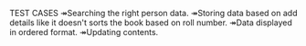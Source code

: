 TEST CASES
↠Searching the right person data.
↠Storing data based on add details like it doesn't sorts the book based on roll number.
↠Data displayed in ordered format.
↠Updating contents.

